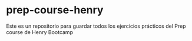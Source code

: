 # prep-course-henry
Este es un repositorio para guardar todos los ejercicios prácticos del Prep course de Henry Bootcamp
